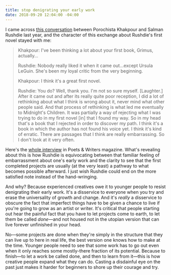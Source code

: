 ```yaml
---
title: stop denigrating your early work
date: 2018-09-20 12:04:00 -04:00
---
```


I came across [this conversation](https://www.pw.org/content/epic_an_interview_with_salman_rushdie) between Porochista Khakpour and Salman Rushdie last year, and the character of this exchange about Rushdie's first novel stayed with me:

> Khakpour: I've been thinking a lot about your first book, Grimus, actually...
> 
> Rushdie: Nobody really liked it when it came out...except Ursula LeGuin. She's been my loyal critic from the very beginning.
> 
> Khakpour: I think it's a great first novel.
> 
> Rushdie: You do? Well, thank you. I'm not so sure myself. [Laughter.] After it came out and after its really quite poor reception, I did a lot of rethinking about what I think is wrong about it, never mind what other people said. And that process of rethinking is what led me eventually to Midnight's Children. It was partially a way of rejecting what I was trying to do in my first novel [in] that I found my way. So in my head that's a book that I rejected in order to discover my path. I think it's a book in which the author has not found his voice yet. I think it's kind of erratic. There are passages that I think are really embarrassing. So I don't look at it very often.

Here's the [whole interview](https://www.pw.org/content/epic_an_interview_with_salman_rushdie) in Poets & Writers magazine. What's revealing about this is how Rushdie is equivocating between that familiar feeling of embarrassment about one's early work and the clarity to see that the first completed projects are usually (at the very least) a pathway to what becomes possible afterward. I just wish Rushdie could end on the more satisfied note instead of the hand-wringing.

And why? Because experienced creatives owe it to younger people to resist denigrating their early work. It's a disservice to everyone when you try and erase the universality of growth and change. And it's *really* a disservice to obscure the fact that imperfect things have to be given a chance to live if you're going to grow as an artist or writer. It's critical that people starting out hear the painful fact that you have to let projects come to earth, to let them be called *done*—and not housed not in the utopian version that can live forever unfinished in your head. 

No—some projects are done when they're simply in the structure that they can live up to here in real life, the best version one knows how to make at the time. Younger people need to see that some work has to go out even when it only reaches some mostly-there fraction of its potential. Because to finish—to let a work be called done, and then to learn from it—this is how creative people expand what they can do. Casting a disdainful eye on the past just makes it harder for beginners to shore up their courage and try.

